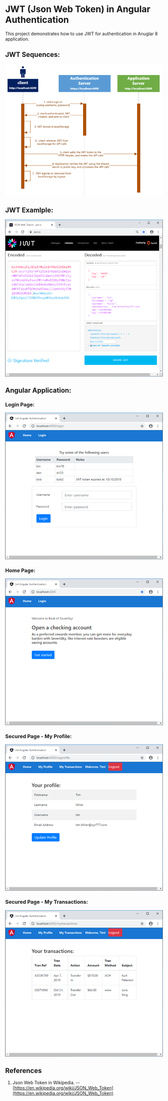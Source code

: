 # JWT (Json Web Token) in Angular Authentication

This project demonstrates how to use JWT for authentication in Anuglar 8 application.

## JWT Sequences:
![alt text](https://github.com/chunren/markdown-src/blob/master/raw/images/jwt_sequence_clai.PNG "JWT sequences")

## JWT Examlple:
![alt text](https://github.com/chunren/markdown-src/blob/master/raw/images/jwt_angular_jwt_encoded_clai.png "JWT Exaple")

## Angular Application:
### Login Page:
![alt text](https://github.com/chunren/markdown-src/blob/master/raw/images/jwt_angular_login_clai.png "Login Page")

### Home Page:
![alt text](https://github.com/chunren/markdown-src/blob/master/raw/images/jwt_angular_home_clai.png "Login Page")

### Secured Page - My Profile:
![alt text](https://github.com/chunren/markdown-src/blob/master/raw/images/jwt_angular_myprofile_clai.png "My Profile Page")

### Secured Page - My Transactions:
![alt text](https://github.com/chunren/markdown-src/blob/master/raw/images/jwt_angular_mytransactions_clai.png "My Transactions Page")


## References

1. Json Web Token in Wikipedia. -- [https://en.wikipedia.org/wiki/JSON_Web_Token](https://en.wikipedia.org/wiki/JSON_Web_Token)






